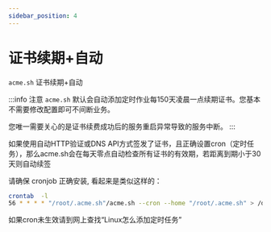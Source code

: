 ```yaml
---
sidebar_position: 4
---
```


# 证书续期+自动

`acme.sh` 证书续期+自动

:::info 注意
`acme.sh` 默认会自动添加定时作业每150天凌晨一点续期证书。您基本不需要修改配置即可不间断业务。

您唯一需要关心的是证书续费成功后的服务重启异常导致的服务中断。
:::


如果使用自动HTTP验证或DNS API方式签发了证书，且正确设置cron（定时任务），那么acme.sh会在每天零点自动检查所有证书的有效期，若距离到期小于30天则自动续签

请确保 cronjob 正确安装, 看起来是类似这样的：

```bash
crontab  -l
56 * * * * "/root/.acme.sh"/acme.sh --cron --home "/root/.acme.sh" > /dev/null
```

如果cron未生效请到网上查找“Linux怎么添加定时任务”